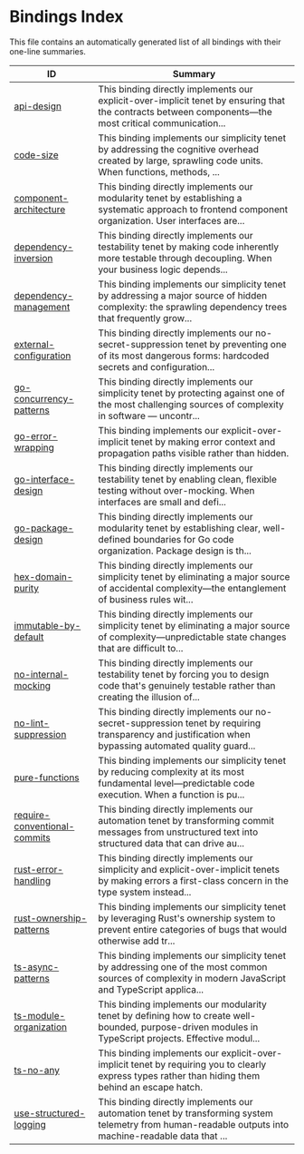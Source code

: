 # Bindings Index

This file contains an automatically generated list of all bindings with their one-line summaries.

| ID | Summary |
|---|---|
| [api-design](./api-design.md) | This binding directly implements our explicit-over-implicit tenet by ensuring that the contracts between components—the most critical communication... |
| [code-size](./code-size.md) | This binding implements our simplicity tenet by addressing the cognitive overhead created by large, sprawling code units. When functions, methods, ... |
| [component-architecture](./component-architecture.md) | This binding directly implements our modularity tenet by establishing a systematic approach to frontend component organization. User interfaces are... |
| [dependency-inversion](./dependency-inversion.md) | This binding directly implements our testability tenet by making code inherently more testable through decoupling. When your business logic depends... |
| [dependency-management](./dependency-management.md) | This binding implements our simplicity tenet by addressing a major source of hidden complexity: the sprawling dependency trees that frequently grow... |
| [external-configuration](./external-configuration.md) | This binding directly implements our no-secret-suppression tenet by preventing one of its most dangerous forms: hardcoded secrets and configuration... |
| [go-concurrency-patterns](./go-concurrency-patterns.md) | This binding directly implements our simplicity tenet by protecting against one of the most challenging sources of complexity in software — uncontr... |
| [go-error-wrapping](./go-error-wrapping.md) | This binding implements our explicit-over-implicit tenet by making error context and propagation paths visible rather than hidden. |
| [go-interface-design](./go-interface-design.md) | This binding directly implements our testability tenet by enabling clean, flexible testing without over-mocking. When interfaces are small and defi... |
| [go-package-design](./go-package-design.md) | This binding directly implements our modularity tenet by establishing clear, well-defined boundaries for Go code organization. Package design is th... |
| [hex-domain-purity](./hex-domain-purity.md) | This binding directly implements our simplicity tenet by eliminating a major source of accidental complexity—the entanglement of business rules wit... |
| [immutable-by-default](./immutable-by-default.md) | This binding directly implements our simplicity tenet by eliminating a major source of complexity—unpredictable state changes that are difficult to... |
| [no-internal-mocking](./no-internal-mocking.md) | This binding directly implements our testability tenet by forcing you to design code that's genuinely testable rather than creating the illusion of... |
| [no-lint-suppression](./no-lint-suppression.md) | This binding directly implements our no-secret-suppression tenet by requiring transparency and justification when bypassing automated quality guard... |
| [pure-functions](./pure-functions.md) | This binding implements our simplicity tenet by reducing complexity at its most fundamental level—predictable code execution. When a function is pu... |
| [require-conventional-commits](./require-conventional-commits.md) | This binding directly implements our automation tenet by transforming commit messages from unstructured text into structured data that can drive au... |
| [rust-error-handling](./rust-error-handling.md) | This binding directly implements our simplicity and explicit-over-implicit tenets by making errors a first-class concern in the type system instead... |
| [rust-ownership-patterns](./rust-ownership-patterns.md) | This binding implements our simplicity tenet by leveraging Rust's ownership system to prevent entire categories of bugs that would otherwise add tr... |
| [ts-async-patterns](./ts-async-patterns.md) | This binding implements our simplicity tenet by addressing one of the most common sources of complexity in modern JavaScript and TypeScript applica... |
| [ts-module-organization](./ts-module-organization.md) | This binding implements our modularity tenet by defining how to create well-bounded, purpose-driven modules in TypeScript projects. Effective modul... |
| [ts-no-any](./ts-no-any.md) | This binding implements our explicit-over-implicit tenet by requiring you to clearly express types rather than hiding them behind an escape hatch. |
| [use-structured-logging](./use-structured-logging.md) | This binding directly implements our automation tenet by transforming system telemetry from human-readable outputs into machine-readable data that ... |
